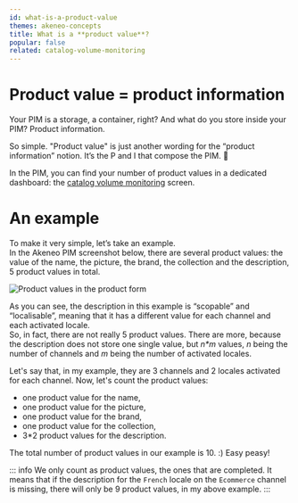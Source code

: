 ```yaml
---
id: what-is-a-product-value
themes: akeneo-concepts
title: What is a **product value**?
popular: false
related: catalog-volume-monitoring
---
```


# Product value = product information

Your PIM is a storage, a container, right? And what do you store inside your PIM? Product information.   

So simple. "Product value" is just another wording for the “product information” notion. It’s the P and I that compose the PIM. 🙂

In the PIM, you can find your number of product values in a dedicated dashboard: the [catalog volume monitoring](catalog-volume-monitoring.html) screen.

# An example

To make it very simple, let’s take an example.  
In the Akeneo PIM screenshot below, there are several product values: the value of the name, the picture, the brand, the collection and the description, 5 product values in total.

![Product values in the product form](../img/Products_PEF_ProductValue.png)

As you can see, the description in this example is “scopable” and “localisable”, meaning that it has a different value for each channel and each activated locale.   
So, in fact, there are not really 5 product values. There are more, because the description does not store one single value, but _n*m_ values, _n_ being the number of channels and _m_ being the number of activated locales.

Let's say that, in my example, they are 3 channels and 2 locales activated for each channel. Now, let's count the product values:
- one product value for the name,
- one product value for the picture,
- one product value for the brand,
- one product value for the collection,
- 3*2 product values for the description.

The total number of product values in our example is 10. :) Easy peasy!

::: info
We only count as product values, the ones that are completed. It means that if the description for the `French` locale on the `Ecommerce` channel is missing, there will only be 9 product values, in my above example.
:::
